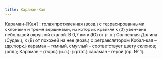 ```yaml
---
title: Караман-Кая
---
```


Караман-⟦Кая⟧
: голая протяженная ⦅возв.⦆ с террасированными склонами и тремя вершинами, из которых крайняя к ⦅З⦆ увенчана небольшой округлой скалой. В 0,7 км к ⦅Ю⦆ от ⦅н.п.⦆ Солнечная Долина ⦅Судак.⦆, к ⦅В⦆ от похожей на нее ⦅возв.⦆ с ретранслятором Кобал-кая – ⦅др.тюрк.⦆ караман – темный, смуглый – соответствует цвету склонов; ⦅рпл.⦆; Караман – ⦅тюрк.⦆ ⦅и.л.⦆; ⦅кртат.⦆ караман – герой ⦅пр. № 1⦆.
